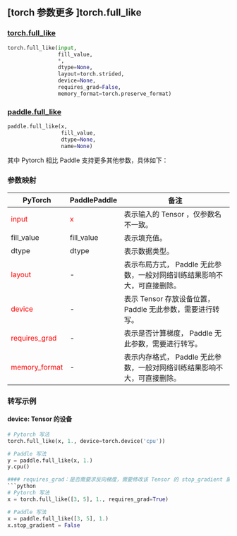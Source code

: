 ## [torch 参数更多 ]torch.full_like
### [torch.full_like](https://pytorch.org/docs/stable/generated/torch.full_like.html?highlight=full_like#torch.full_like)

```python
torch.full_like(input,
                fill_value,
                *,
                dtype=None,
                layout=torch.strided,
                device=None,
                requires_grad=False,
                memory_format=torch.preserve_format)
```

### [paddle.full_like](https://www.paddlepaddle.org.cn/documentation/docs/zh/api/paddle/full_like_cn.html#full-like)

```python
paddle.full_like(x,
                 fill_value,
                 dtype=None,
                 name=None)
```

其中 Pytorch 相比 Paddle 支持更多其他参数，具体如下：
### 参数映射
| PyTorch       | PaddlePaddle | 备注                                                   |
| ------------- | ------------ | ------------------------------------------------------ |
| <font color='red'> input </font> | <font color='red'> x </font> | 表示输入的 Tensor ，仅参数名不一致。  |
| fill_value  |  fill_value  |  表示填充值。  |
| dtype | dtype  | 表示数据类型。|
| <font color='red'> layout </font> | -       | 表示布局方式， Paddle 无此参数，一般对网络训练结果影响不大，可直接删除。  |
| <font color='red'> device </font>     | -       | 表示 Tensor 存放设备位置，Paddle 无此参数，需要进行转写。 |
| <font color='red'> requires_grad </font> | -       | 表示是否计算梯度， Paddle 无此参数，需要进行转写。 |
| <font color='red'> memory_format </font> | -  | 表示内存格式， Paddle 无此参数，一般对网络训练结果影响不大，可直接删除。|


### 转写示例

#### device: Tensor 的设备
```python
# Pytorch 写法
torch.full_like(x, 1., device=torch.device('cpu'))

# Paddle 写法
y = paddle.full_like(x, 1.)
y.cpu()

#### requires_grad：是否需要求反向梯度，需要修改该 Tensor 的 stop_gradient 属性
```python
# Pytorch 写法
x = torch.full_like([3, 5], 1., requires_grad=True)

# Paddle 写法
x = paddle.full_like([3, 5], 1.)
x.stop_gradient = False
```
